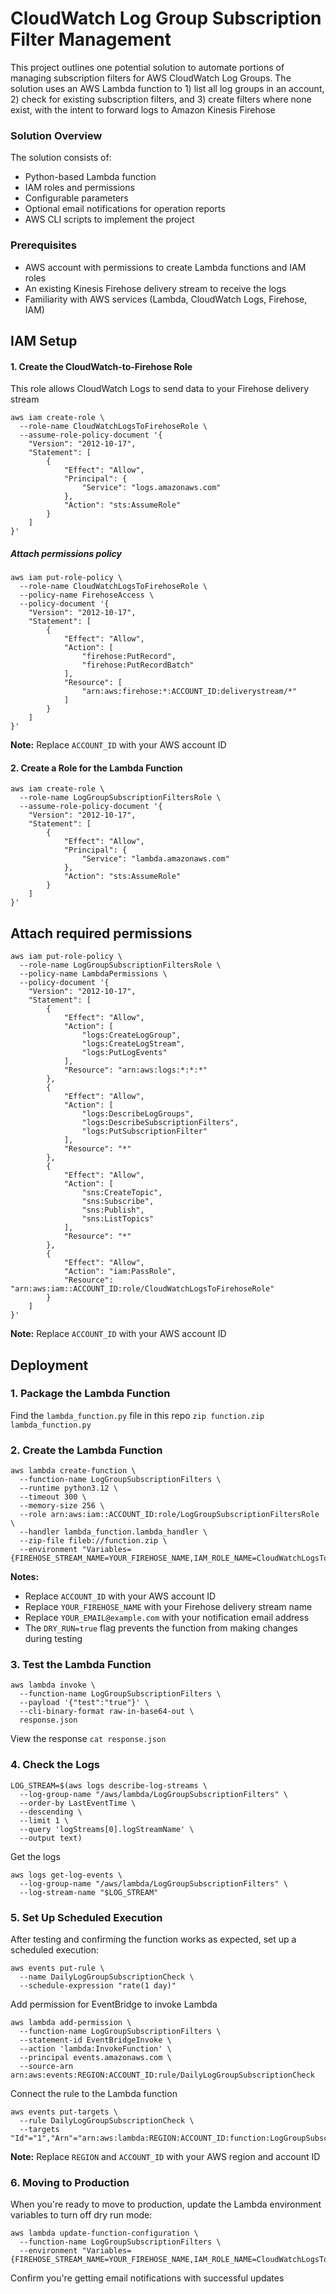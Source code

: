 # CloudWatch Log Group Subscription Filter Management
This project outlines one potential solution to automate portions of managing subscription filters for AWS CloudWatch Log Groups. The solution uses an AWS Lambda function to 1) list all log groups in an account, 2) check for existing subscription filters, and 3) create filters where none exist, with the intent to forward logs to Amazon Kinesis Firehose
### Solution Overview
The solution consists of:
* Python-based Lambda function
* IAM roles and permissions
* Configurable parameters
* Optional email notifications for operation reports
* AWS CLI scripts to implement the project

### Prerequisites
* AWS account with permissions to create Lambda functions and IAM roles
* An existing Kinesis Firehose delivery stream to receive the logs
* Familiarity with AWS services (Lambda, CloudWatch Logs, Firehose, IAM)

## IAM Setup
#### 1. Create the CloudWatch-to-Firehose Role
This role allows CloudWatch Logs to send data to your Firehose delivery stream
```
aws iam create-role \
  --role-name CloudWatchLogsToFirehoseRole \
  --assume-role-policy-document '{
    "Version": "2012-10-17",
    "Statement": [
        {
            "Effect": "Allow",
            "Principal": {
                "Service": "logs.amazonaws.com"
            },
            "Action": "sts:AssumeRole"
        }
    ]
}'
```
##### Attach permissions policy
```
aws iam put-role-policy \
  --role-name CloudWatchLogsToFirehoseRole \
  --policy-name FirehoseAccess \
  --policy-document '{
    "Version": "2012-10-17",
    "Statement": [
        {
            "Effect": "Allow",
            "Action": [
                "firehose:PutRecord",
                "firehose:PutRecordBatch"
            ],
            "Resource": [
                "arn:aws:firehose:*:ACCOUNT_ID:deliverystream/*"
            ]
        }
    ]
}'
```
**Note:** Replace ```ACCOUNT_ID``` with your AWS account ID

#### 2. Create a Role for the Lambda Function
```
aws iam create-role \
  --role-name LogGroupSubscriptionFiltersRole \
  --assume-role-policy-document '{
    "Version": "2012-10-17",
    "Statement": [
        {
            "Effect": "Allow",
            "Principal": {
                "Service": "lambda.amazonaws.com"
            },
            "Action": "sts:AssumeRole"
        }
    ]
}'
```
## Attach required permissions
```
aws iam put-role-policy \
  --role-name LogGroupSubscriptionFiltersRole \
  --policy-name LambdaPermissions \
  --policy-document '{
    "Version": "2012-10-17",
    "Statement": [
        {
            "Effect": "Allow",
            "Action": [
                "logs:CreateLogGroup",
                "logs:CreateLogStream",
                "logs:PutLogEvents"
            ],
            "Resource": "arn:aws:logs:*:*:*"
        },
        {
            "Effect": "Allow",
            "Action": [
                "logs:DescribeLogGroups",
                "logs:DescribeSubscriptionFilters",
                "logs:PutSubscriptionFilter"
            ],
            "Resource": "*"
        },
        {
            "Effect": "Allow",
            "Action": [
                "sns:CreateTopic",
                "sns:Subscribe",
                "sns:Publish",
                "sns:ListTopics"
            ],
            "Resource": "*"
        },
        {
            "Effect": "Allow",
            "Action": "iam:PassRole",
            "Resource": "arn:aws:iam::ACCOUNT_ID:role/CloudWatchLogsToFirehoseRole"
        }
    ]
}'
```
**Note:** Replace ```ACCOUNT_ID``` with your AWS account ID

## Deployment
### 1. Package the Lambda Function
Find the ```lambda_function.py``` file in this repo
```zip function.zip lambda_function.py```

### 2. Create the Lambda Function
```
aws lambda create-function \
  --function-name LogGroupSubscriptionFilters \
  --runtime python3.12 \
  --timeout 300 \
  --memory-size 256 \
  --role arn:aws:iam::ACCOUNT_ID:role/LogGroupSubscriptionFiltersRole \
  --handler lambda_function.lambda_handler \
  --zip-file fileb://function.zip \
  --environment "Variables={FIREHOSE_STREAM_NAME=YOUR_FIREHOSE_NAME,IAM_ROLE_NAME=CloudWatchLogsToFirehoseRole,EMAIL_NOTIFICATION=true,NOTIFICATION_EMAIL=YOUR_EMAIL@example.com,DRY_RUN=true}"
```
**Notes:**
* Replace ```ACCOUNT_ID``` with your AWS account ID
* Replace ```YOUR_FIREHOSE_NAME``` with your Firehose delivery stream name
* Replace ```YOUR_EMAIL@example.com``` with your notification email address
* The ```DRY_RUN=true``` flag prevents the function from making changes during testing

### 3. Test the Lambda Function
```
aws lambda invoke \
  --function-name LogGroupSubscriptionFilters \
  --payload '{"test":"true"}' \
  --cli-binary-format raw-in-base64-out \
  response.json
```
View the response
```cat response.json```

### 4. Check the Logs
```
LOG_STREAM=$(aws logs describe-log-streams \
  --log-group-name "/aws/lambda/LogGroupSubscriptionFilters" \
  --order-by LastEventTime \
  --descending \
  --limit 1 \
  --query 'logStreams[0].logStreamName' \
  --output text)
```
Get the logs
```
aws logs get-log-events \
  --log-group-name "/aws/lambda/LogGroupSubscriptionFilters" \
  --log-stream-name "$LOG_STREAM"
```
### 5. Set Up Scheduled Execution
After testing and confirming the function works as expected, set up a scheduled execution:
```
aws events put-rule \
  --name DailyLogGroupSubscriptionCheck \
  --schedule-expression "rate(1 day)"
```
Add permission for EventBridge to invoke Lambda
```
aws lambda add-permission \
  --function-name LogGroupSubscriptionFilters \
  --statement-id EventBridgeInvoke \
  --action 'lambda:InvokeFunction' \
  --principal events.amazonaws.com \
  --source-arn arn:aws:events:REGION:ACCOUNT_ID:rule/DailyLogGroupSubscriptionCheck
```  
Connect the rule to the Lambda function
```
aws events put-targets \
  --rule DailyLogGroupSubscriptionCheck \
  --targets "Id"="1","Arn"="arn:aws:lambda:REGION:ACCOUNT_ID:function:LogGroupSubscriptionFilters"
```
**Note:** Replace ```REGION``` and ```ACCOUNT_ID``` with your AWS region and account ID

### 6. Moving to Production
When you're ready to move to production, update the Lambda environment variables to turn off dry run mode:
```
aws lambda update-function-configuration \
  --function-name LogGroupSubscriptionFilters \
  --environment "Variables={FIREHOSE_STREAM_NAME=YOUR_FIREHOSE_NAME,IAM_ROLE_NAME=CloudWatchLogsToFirehoseRole,EMAIL_NOTIFICATION=true,NOTIFICATION_EMAIL=YOUR_EMAIL@example.com,DRY_RUN=false}"
```
Confirm you're getting email notifications with successful updates
